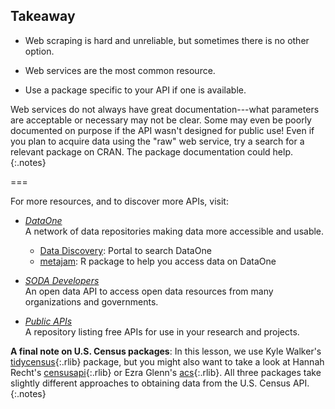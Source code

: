 ---
---

## Takeaway

- Web scraping is hard and unreliable, but sometimes there is no other option.
  
- Web services are the most common resource.

- Use a package specific to your API if one is available.

Web services do not always have great documentation---what parameters are
acceptable or necessary may not be clear. Some may even be poorly documented on
purpose if the API wasn't designed for public use! Even if you plan to acquire
data using the "raw" web service, try a search for a relevant package on CRAN.
The package documentation could help.
{:.notes}

===

For more resources, and to discover more APIs, visit:

* [*DataOne*](https://www.dataone.org)  
A network of data repositories making data more accessible and usable.
    - [Data Discovery](https://search.dataone.org/data): Portal to search DataOne
    - [metajam](https://nceas.github.io/metajam/): R package to help you access data on DataOne

* [*SODA Developers*](https://dev.socrata.com)  
An open data API to access open data resources from many organizations and governments.

* [*Public APIs*](https://github.com/public-apis/public-apis)  
A repository listing free APIs for use in your research and projects.

**A final note on U.S. Census packages**: In this lesson, we use Kyle Walker's [tidycensus](){:.rlib}
package, but you might also want to take a look at Hannah Recht's
[censusapi](){:.rlib} or Ezra Glenn's [acs](){:.rlib}. All three
packages take slightly different approaches to obtaining data from the U.S.
Census API.
{:.notes}